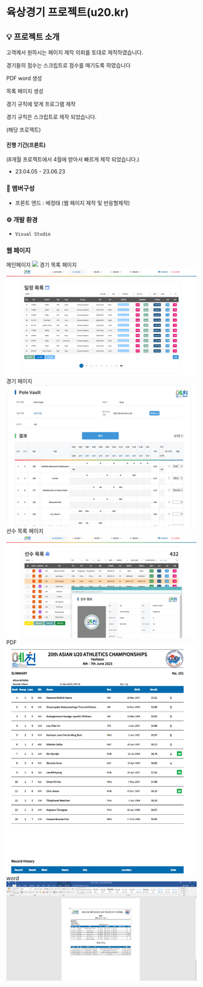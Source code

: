 # 육상경기 프로젝트(u20.kr)

## 💡 프로젝트 소개

고객께서 원하시는 페이지 제작 의뢰를 토대로 제작하였습니다.

경기들의 점수는 스크립트로 점수를 매기도록 하였습니다

PDF word 생성

목록 페이지 생성

경기 규칙에 맞게 프로그램 제작

경기 규칙은 스크립트로 제작 되었습니다.

(해당 프로젝트)

#### 진행 기간(프론트)

(8개월 프로젝트에서 4월에 받아서 빠르게 제작 되었습니다.)

- 23.04.05 - 23.06.23

### 🧙 맴버구성

- 프론트 엔드 : 배정태 (웹 페이지 제작 및 반응형제작)

### ⚙️ 개발 환경

- `Visual Studio`

### 웹 페이지

메인페이지
<img src="./웹페이지/메인 페이지.PNG">
경기 목록 페이지
<img src="./웹페이지/경기 목록 페이지.PNG">
경기 페이지
<img src="./웹페이지/경기 페이지.PNG">
선수 목록 페이지
<img src="./웹페이지/선수 목록 페이지.PNG">
PDF
<img src="./웹페이지/PDF.PNG">
word
<img src="./웹페이지/word.PNG">
